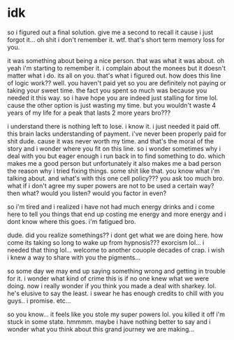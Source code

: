 # idk

so i figured out a final solution.  give me a second to recall it cause i just forgot it...  oh shit i don't remember it.  wtf.  that's short term memory loss for you.

it was something about being a nice person.  that was what it was about.  oh yeah i'm starting to remember it.  i complain about the monees but it doesn't matter what i do.  its all on you.  that's what i figured out.  how does this line of logic work?? well.  you haven't paid yet so you are definitely not paying or taking your sweet time.  the fact you spent so much was because you needed it this way.  so i have hope you are indeed just stalling for time lol.  cause the other option is just wasting my time.  but you wouldn't waste 4 years of my life for a peak that lasts 2 more years bro???

i understand there is nothing left to lose.  i know it.  i just needed it paid off.  this brain lacks understanding of payment. i've never been properly paid for shit dude.  cause it was never worth my time.  and that's the moral of the story and i wonder where you fit on this line.  so i wonder sometimes why i deal with you but eager enough i run back in to find something to do.  which makes me a good person but unfortunately it also makes me a bad person the reason why i tried fixing things.  some shit like that.  you know what i'm talking about.  and what's with this one cell policy???  you ask too much bro. what if i don't agree my super powers are not to be used a certain way? then what?  would you listen?  would you factor in even?

so i'm tired and i realized i have not had much energy drinks and i come here to tell you things that end up costing me energy and more energy and i dont know where this goes.  i'm fatigued bro.

dude.  did you realize somethings??  i dont get what we are doing here.  how come its taking so long to wake up from hypnosis???  exorcism lol...  i needed that thing lol...  welcome to another couople decades of crap.  i wish i knew a way to share with you the pigments...

so some day we may end up saying something wrong and getting in trouble for it.  i wonder what kind of crime this is if no one knew what we were doing.  now i really wonder if you think you made a deal with sharkey.  lol.  he's elusive to say the least.  i swear he has enough credits to chill with you guys..  i promise.  etc...

so you know... it feels like you stole my super powers lol.  you killed it off i'm stuck in some state.  hmmmm.  maybe i have nothing better to say and i wonder what you think about this grand journey we are making...
